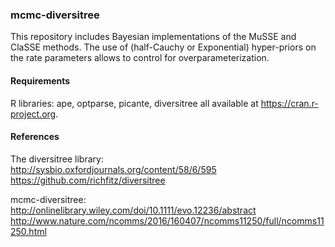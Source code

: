 ### mcmc-diversitree
This repository includes Bayesian implementations of the MuSSE and ClaSSE methods.
The use of (half-Cauchy or Exponential) hyper-priors on the rate parameters allows to control for overparameterization.

#### Requirements
R libraries: ape, optparse, picante, diversitree all available at https://cran.r-project.org.


#### References
The diversitree library:  
http://sysbio.oxfordjournals.org/content/58/6/595  
https://github.com/richfitz/diversitree

mcmc-diversitree:  
http://onlinelibrary.wiley.com/doi/10.1111/evo.12236/abstract  
http://www.nature.com/ncomms/2016/160407/ncomms11250/full/ncomms11250.html
